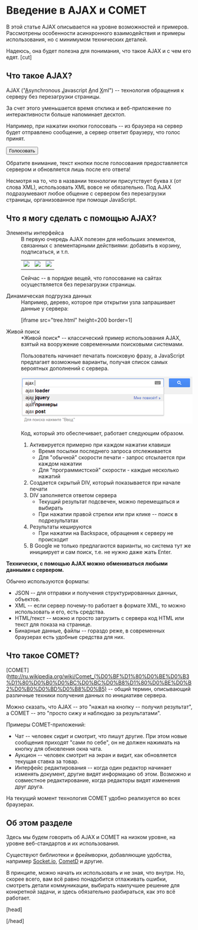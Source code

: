 # Введение в AJAX и COMET

В этой статье AJAX описывается на уровне возможностей и примеров. Рассмотрены особенности асинхронного взаимодействия и примеры использования, но с минимумом технических деталей.

Надеюсь, она будет полезна для понимания, что такое AJAX и с чем его едят.
[cut]


## Что такое AJAX? 

AJAX ("<u>A</u>synchronous <u>J</u>avascript <u>A</u>nd <u>X</u>ml") -- технология обращения к серверу без перезагрузки страницы.

За счет этого уменьшается время отклика и веб-приложение по интерактивности больше напоминает десктоп.

Например, при нажатии кнопки голосовать -- из браузера на сервер будет отправлено сообщение, а сервер ответит браузеру, что голос принят.

<button onclick="vote(this)">Голосовать</button>

Обратите внимание, текст кнопки после голосования предоставляется сервером и обновляется лишь после его ответа!

Несмотря на то, что в названии технологии присутствует буква `X` (от слова XML), использовать XML вовсе не обязательно. Под AJAX подразумевают любое общение с сервером без перезагрузки страницы, организованное при помощи JavaScript.

## Что я могу сделать с помощью AJAX?

<dl>
<dt>Элементы интерфейса</dt>
<dd>
В первую очередь AJAX полезен для небольших элементов, связанных с элементарными действиями: добавить в корзину, подписаться, и т.п.

<table border="0">
<tr>
<td><img src="/files/tutorial/ajax/intro/can_do_1.png" onclick="alert('Почтамт поможет!')"></td>
<td><img src="/files/tutorial/ajax/intro/can_do_2.png" onclick="alert('Да это просто пример :)')"></td>
<td><img src="/files/tutorial/ajax/intro/can_do_3.png" onclick="alert('Закажи мне.. Закажи :)');"></td>
</tr>
</table>

Сейчас -- в порядке вещей, что голосование на сайтах осуществляется без перезагрузки страницы.
</dd>
<dt>Динамическая подгрузка данных</dt>
<dd>Например, дерево, которое при открытии узла запрашивает данные у сервера:

[iframe src="tree.html" height=200 border=1]
</dd>
<dt>Живой поиск</dt>
<dd>
*Живой поиск* -- классический пример использования AJAX, взятый на вооружение современными поисковыми системами.

Пользователь начинает печатать поисковую фразу, а JavaScript предлагает возможные варианты, получая список самых вероятных дополнений с сервера.

<img src="suggest.png" onclick="alert('этот пример - картинка, см. http://google.com');">

Код, который это обеспечивает, работает следующим образом.
<ol>
	<li>Активируется примерно при каждом нажатии клавиши
<ul>
	<li>Время посылки последнего запроса отслеживается</li>
	<li>Для "обычной" скорости печати - запрос отсылается при каждом нажатии</li>
	<li>Для "программистской" скорости - каждые несколько нажатий</li>
</ul>
</li>
	<li>Создается скрытый DIV, который показывается при начале печати</li>
	<li>DIV заполняется ответом сервера
<ul>
	<li>Текущий результат подсвечен, можно перемещаться и выбирать</li>
	<li>При нажатии правой стрелки или при клике -- поиск в подрезультатах</li>
</ul>
</li>
	<li>Результаты кешируются
<ul>
	<li>При нажатии на Backspace, обращения к серверу не происходит</li>
</ul>
</li>
<li>В Google не только предлагаются варианты, но система тут же инициирует и сам поиск, т.е. не нужно даже жать Enter.</li>
</ol>
</dd>
</dl>

**Технически, с помощью AJAX можно обмениваться любыми данными с сервером.**

Обычно используются форматы:
<ul>
<li>JSON -- для отправки и получения структурированных данных, объектов.</li>
<li>XML -- если сервер почему-то работает в формате XML, то можно использовать и его, есть средства.</li>
<li>HTML/текст -- можно и просто загрузить с сервера код HTML или текст для показа на странице.</li>
<li>Бинарные данные, файлы -- гораздо реже, в современных браузерах есть удобные средства для них.</li>
</ul>

## Что такое COMET?

[COMET](http://ru.wikipedia.org/wiki/Comet_(%D0%BF%D1%80%D0%BE%D0%B3%D1%80%D0%B0%D0%BC%D0%BC%D0%B8%D1%80%D0%BE%D0%B2%D0%B0%D0%BD%D0%B8%D0%B5) -- общий термин, описывающий различные техники получения данных по инициативе сервера.

Можно сказать, что AJAX -- это "нажал на кнопку -- получил результат", а COMET -- это "просто сижу и наблюдаю за результатами".

Примеры COMET-приложений:

<ul>
<li>Чат -- человек сидит и смотрит, что пишут другие. При этом новые сообщения приходят "сами по себе", он не должен нажимать на кнопку для обновления окна чата.</li>
<li>Аукцион -- человек смотрит на экран и видит, как обновляется текущая ставка за товар.</li>
<li>Интерфейс редактирования -- когда один редактор начинает изменять документ, другие видят информацию об этом. Возможно и совместное редактирование, когда редакторы видят изменения друг друга.</li>
</ul>

На текущий момент технология COMET удобно реализуется во всех браузерах.

## Об этом разделе

Здесь мы будем говорить об AJAX и COMET на низком уровне, на уровне веб-стандартов и их использования.

Существуют библиотеки и фреймворки, добавляющие удобства, например [Socket.io](http://socket.io), [CometD](http://cometd.org/) и другие.

В принципе, можно начать их использовать и не зная, что внутри. Но, скорее всего, вам всё равно понадобится отлаживать ошибки, смотреть детали коммуникации, выбирать наилучшее решение для конкретной задачи, и здесь обязательно разбираться, как это всё работает.


[head]
<script>
function vote(outputElem) {
  var xhr = new XMLHttpRequest();

  xhr.open('GET', '/files/tutorial/ajax/intro/vote.php', true);

  xhr.onreadystatechange = function() {
    if (xhr.readyState != 4) return;

    outputElem.innerHTML = xhr.responseText;
  }

  outputElem.innerHTML = '...';
  xhr.send(null);
}
</script>
[/head]